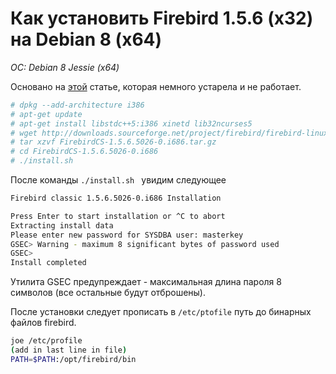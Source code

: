 # Как установить Firebird 1.5.6 (x32) на Debian 8 (x64)
*OC: Debian 8 Jessie (x64)*

Основано на [этой](http://blog.elve.name/?p=608) статье, которая немного устарела и не работает.

```bash
# dpkg --add-architecture i386
# apt-get update
# apt-get install libstdc++5:i386 xinetd lib32ncurses5
# wget http://downloads.sourceforge.net/project/firebird/firebird-linux-i386/1.5.6-Release/FirebirdCS-1.5.6.5026-0.i686.tar.gz
# tar xzvf FirebirdCS-1.5.6.5026-0.i686.tar.gz
# cd FirebirdCS-1.5.6.5026-0.i686
# ./install.sh
```

После команды ```./install.sh ``` увидим следующее
```bash
Firebird classic 1.5.6.5026-0.i686 Installation

Press Enter to start installation or ^C to abort
Extracting install data
Please enter new password for SYSDBA user: masterkey
GSEC> Warning - maximum 8 significant bytes of password used
GSEC>
Install completed
```

Утилита GSEC предупреждает - максимальная длина пароля 8 символов (все остальные будут отброшены).

После установки следует прописать в ```/etc/ptofile```  путь до бинарных файлов firebird.
```bash
joe /etc/profile 
(add in last line in file)
PATH=$PATH:/opt/firebird/bin
```